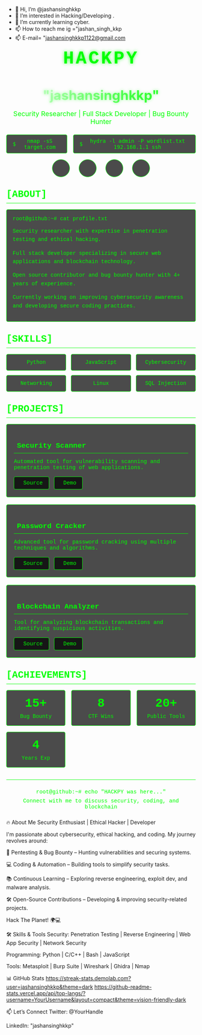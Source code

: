 - 👋 Hi, I’m @jashansinghkkp
- 👀 I’m interested in Hacking/Developing .
- 🌱 I’m currently learning cyber.
- 📫 How to reach me ig ="jashan_singh_kkp
- 📫 E-mail= "jashansinghkkp1122@gmail.com

<div align="center">
  <div class="profile-text" style="font-family: 'Courier New', monospace; font-size: 3rem; color: #0f0; font-weight: bold; letter-spacing: 0.1em; text-transform: uppercase; margin-bottom: 1rem; text-shadow: 0 0 10px rgba(0, 255, 0, 0.7);">HACKPY</div>
  <h1 style="font-size: 2.2rem; margin-bottom: 0.5rem; background: linear-gradient(90deg, #fff, #0f0); -webkit-background-clip: text; -webkit-text-fill-color: transparent; text-shadow: 0 0 8px rgba(0, 255, 0, 0.4);">"jashansinghkkp"</h1>
  <p style="font-size: 1.1rem; color: #0f0; margin-bottom: 1.5rem;">Security Researcher | Full Stack Developer | Bug Bounty Hunter</p>
  
  <div style="display: flex; justify-content: center; gap: 1rem; margin: 1rem 0;">
    <div style="display: inline-flex; align-items: center; background: rgba(0, 0, 0, 0.7); padding: 0.5rem 1rem; border: 1px solid #0f0; border-radius: 4px; color: #0f0; font-family: monospace;">
      <span style="margin-right: 0.5rem;">$</span>
      <span>nmap -sS target.com</span>
    </div>
    <div style="display: inline-flex; align-items: center; background: rgba(0, 0, 0, 0.7); padding: 0.5rem 1rem; border: 1px solid #0f0; border-radius: 4px; color: #0f0; font-family: monospace;">
      <span style="margin-right: 0.5rem;">$</span>
      <span>hydra -l admin -P wordlist.txt 192.168.1.1 ssh</span>
    </div>
  </div>
  
  <div style="display: flex; justify-content: center; gap: 1.5rem; margin: 1rem 0;">
    <a href="#" style="width: 45px; height: 45px; border-radius: 50%; background: rgba(0, 0, 0, 0.7); display: flex; align-items: center; justify-content: center; color: #0f0; font-size: 1.5rem; transition: all 0.3s ease; border: 1px solid #0f0; text-decoration: none;">
      <i class="fab fa-github"></i>
    </a>
    <a href="#" style="width: 45px; height: 45px; border-radius: 50%; background: rgba(0, 0, 0, 0.7); display: flex; align-items: center; justify-content: center; color: #0f0; font-size: 1.5rem; transition: all 0.3s ease; border: 1px solid #0f0; text-decoration: none;">
      <i class="fab fa-twitter"></i>
    </a>
    <a href="#" style="width: 45px; height: 45px; border-radius: 50%; background: rgba(0, 0, 0, 0.7); display: flex; align-items: center; justify-content: center; color: #0f0; font-size: 1.5rem; transition: all 0.3s ease; border: 1px solid #0f0; text-decoration: none;">
      <i class="fab fa-linkedin"></i>
    </a>
    <a href="#" style="width: 45px; height: 45px; border-radius: 50%; background: rgba(0, 0, 0, 0.7); display: flex; align-items: center; justify-content: center; color: #0f0; font-size: 1.5rem; transition: all 0.3s ease; border: 1px solid #0f0; text-decoration: none;">
      <i class="fab fa-discord"></i>
    </a>
  </div>
</div>

<h2 style="font-size: 1.6rem; margin: 2rem 0 1rem; padding-bottom: 0.5rem; border-bottom: 1px solid #0f0; color: #0f0; font-family: 'Courier New', monospace;">[ABOUT]</h2>
<div style="background: rgba(0, 0, 0, 0.7); border: 1px solid #0f0; border-radius: 4px; padding: 1rem; margin: 1rem 0; font-family: 'Courier New', monospace; color: #0f0;">
  <div style="margin-bottom: 0.5rem;">root@github:~# cat profile.txt</div>
  <div style="color: #0f0; line-height: 1.6;">
    <p>Security researcher with expertise in penetration testing and ethical hacking.</p>
    <p>Full stack developer specializing in secure web applications and blockchain technology.</p>
    <p>Open source contributor and bug bounty hunter with 4+ years of experience.</p>
    <p>Currently working on improving cybersecurity awareness and developing secure coding practices.</p>
  </div>
</div>

<h2 style="font-size: 1.6rem; margin: 2rem 0 1rem; padding-bottom: 0.5rem; border-bottom: 1px solid #0f0; color: #0f0; font-family: 'Courier New', monospace;">[SKILLS]</h2>
<div style="display: grid; grid-template-columns: repeat(auto-fill, minmax(120px, 1fr)); gap: 0.8rem; margin: 1rem 0;">
  <div style="background: rgba(0, 0, 0, 0.7); border: 1px solid #0f0; border-radius: 4px; padding: 0.8rem; text-align: center; font-family: 'Courier New', monospace; color: #0f0; transition: all 0.3s ease;">
    <i class="fab fa-python" style="font-size: 1.5rem; margin-bottom: 0.5rem;"></i>
    <div>Python</div>
  </div>
  <div style="background: rgba(0, 0, 0, 0.7); border: 1px solid #0f0; border-radius: 4px; padding: 0.8rem; text-align: center; font-family: 'Courier New', monospace; color: #0f0; transition: all 0.3s ease;">
    <i class="fab fa-js" style="font-size: 1.5rem; margin-bottom: 0.5rem;"></i>
    <div>JavaScript</div>
  </div>
  <div style="background: rgba(0, 0, 0, 0.7); border: 1px solid #0f0; border-radius: 4px; padding: 0.8rem; text-align: center; font-family: 'Courier New', monospace; color: #0f0; transition: all 0.3s ease;">
    <i class="fas fa-shield-alt" style="font-size: 1.5rem; margin-bottom: 0.5rem;"></i>
    <div>Cybersecurity</div>
  </div>
  <div style="background: rgba(0, 0, 0, 0.7); border: 1px solid #0f0; border-radius: 4px; padding: 0.8rem; text-align: center; font-family: 'Courier New', monospace; color: #0f0; transition: all 0.3s ease;">
    <i class="fas fa-network-wired" style="font-size: 1.5rem; margin-bottom: 0.5rem;"></i>
    <div>Networking</div>
  </div>
  <div style="background: rgba(0, 0, 0, 0.7); border: 1px solid #0f0; border-radius: 4px; padding: 0.8rem; text-align: center; font-family: 'Courier New', monospace; color: #0f0; transition: all 0.3s ease;">
    <i class="fab fa-linux" style="font-size: 1.5rem; margin-bottom: 0.5rem;"></i>
    <div>Linux</div>
  </div>
  <div style="background: rgba(0, 0, 0, 0.7); border: 1px solid #0f0; border-radius: 4px; padding: 0.8rem; text-align: center; font-family: 'Courier New', monospace; color: #0f0; transition: all 0.3s ease;">
    <i class="fas fa-database" style="font-size: 1.5rem; margin-bottom: 0.5rem;"></i>
    <div>SQL Injection</div>
  </div>
</div>

<h2 style="font-size: 1.6rem; margin: 2rem 0 1rem; padding-bottom: 0.5rem; border-bottom: 1px solid #0f0; color: #0f0; font-family: 'Courier New', monospace;">[PROJECTS]</h2>
<div style="display: grid; grid-template-columns: repeat(auto-fill, minmax(300px, 1fr)); gap: 1.2rem; margin: 1rem 0;">
  <div style="background: rgba(0, 0, 0, 0.7); border: 1px solid #0f0; border-radius: 4px; padding: 1.2rem; transition: all 0.3s ease; font-family: 'Courier New', monospace; color: #0f0;">
    <h3 style="font-size: 1.2rem; margin-bottom: 0.8rem; color: #0f0; border-bottom: 1px solid #0f0; padding-bottom: 0.5rem;">
      <i class="fas fa-lock" style="margin-right: 0.5rem;"></i> Security Scanner
    </h3>
    <p style="color: #0f0; margin-bottom: 1rem; font-size: 0.9rem;">Automated tool for vulnerability scanning and penetration testing of web applications.</p>
    <div style="display: flex; gap: 0.8rem;">
      <a href="#" style="padding: 0.5rem 1rem; background: rgba(0, 0, 0, 0.7); border: 1px solid #0f0; color: #0f0; border-radius: 4px; text-decoration: none; font-size: 0.9rem; transition: all 0.3s ease;">
        <i class="fab fa-github" style="margin-right: 0.5rem;"></i> Source
      </a>
      <a href="#" style="padding: 0.5rem 1rem; background: rgba(0, 0, 0, 0.7); border: 1px solid #0f0; color: #0f0; border-radius: 4px; text-decoration: none; font-size: 0.9rem; transition: all 0.3s ease;">
        <i class="fas fa-external-link-alt" style="margin-right: 0.5rem;"></i> Demo
      </a>
    </div>
  </div>
  
  <div style="background: rgba(0, 0, 0, 0.7); border: 1px solid #0f0; border-radius: 4px; padding: 1.2rem; transition: all 0.3s ease; font-family: 'Courier New', monospace; color: #0f0;">
    <h3 style="font-size: 1.2rem; margin-bottom: 0.8rem; color: #0f0; border-bottom: 1px solid #0f0; padding-bottom: 0.5rem;">
      <i class="fas fa-key" style="margin-right: 0.5rem;"></i> Password Cracker
    </h3>
    <p style="color: #0f0; margin-bottom: 1rem; font-size: 0.9rem;">Advanced tool for password cracking using multiple techniques and algorithms.</p>
    <div style="display: flex; gap: 0.8rem;">
      <a href="#" style="padding: 0.5rem 1rem; background: rgba(0, 0, 0, 0.7); border: 1px solid #0f0; color: #0f0; border-radius: 4px; text-decoration: none; font-size: 0.9rem; transition: all 0.3s ease;">
        <i class="fab fa-github" style="margin-right: 0.5rem;"></i> Source
      </a>
      <a href="#" style="padding: 0.5rem 1rem; background: rgba(0, 0, 0, 0.7); border: 1px solid #0f0; color: #0f0; border-radius: 4px; text-decoration: none; font-size: 0.9rem; transition: all 0.3s ease;">
        <i class="fas fa-external-link-alt" style="margin-right: 0.5rem;"></i> Demo
      </a>
    </div>
  </div>
  
  <div style="background: rgba(0, 0, 0, 0.7); border: 1px solid #0f0; border-radius: 4px; padding: 1.2rem; transition: all 0.3s ease; font-family: 'Courier New', monospace; color: #0f0;">
    <h3 style="font-size: 1.2rem; margin-bottom: 0.8rem; color: #0f0; border-bottom: 1px solid #0f0; padding-bottom: 0.5rem;">
      <i class="fas fa-code-branch" style="margin-right: 0.5rem;"></i> Blockchain Analyzer
    </h3>
    <p style="color: #0f0; margin-bottom: 1rem; font-size: 0.9rem;">Tool for analyzing blockchain transactions and identifying suspicious activities.</p>
    <div style="display: flex; gap: 0.8rem;">
      <a href="#" style="padding: 0.5rem 1rem; background: rgba(0, 0, 0, 0.7); border: 1px solid #0f0; color: #0f0; border-radius: 4px; text-decoration: none; font-size: 0.9rem; transition: all 0.3s ease;">
        <i class="fab fa-github" style="margin-right: 0.5rem;"></i> Source
      </a>
      <a href="#" style="padding: 0.5rem 1rem; background: rgba(0, 0, 0, 0.7); border: 1px solid #0f0; color: #0f0; border-radius: 4px; text-decoration: none; font-size: 0.9rem; transition: all 0.3s ease;">
        <i class="fas fa-external-link-alt" style="margin-right: 0.5rem;"></i> Demo
      </a>
    </div>
  </div>
</div>

<h2 style="font-size: 1.6rem; margin: 2rem 0 1rem; padding-bottom: 0.5rem; border-bottom: 1px solid #0f0; color: #0f0; font-family: 'Courier New', monospace;">[ACHIEVEMENTS]</h2>
<div style="display: grid; grid-template-columns: repeat(auto-fit, minmax(150px, 1fr)); gap: 1rem; margin: 1rem 0;">
  <div style="background: rgba(0, 0, 0, 0.7); border: 1px solid #0f0; border-radius: 4px; padding: 1rem; text-align: center; font-family: 'Courier New', monospace; color: #0f0; transition: all 0.3s ease;">
    <div style="font-size: 2rem; font-weight: bold; margin-bottom: 0.5rem;">15+</div>
    <div>Bug Bounty</div>
  </div>
  <div style="background: rgba(0, 0, 0, 0.7); border: 1px solid #0f0; border-radius: 4px; padding: 1rem; text-align: center; font-family: 'Courier New', monospace; color: #0f0; transition: all 0.3s ease;">
    <div style="font-size: 2rem; font-weight: bold; margin-bottom: 0.5rem;">8</div>
    <div>CTF Wins</div>
  </div>
  <div style="background: rgba(0, 0, 0, 0.7); border: 1px solid #0f0; border-radius: 4px; padding: 1rem; text-align: center; font-family: 'Courier New', monospace; color: #0f0; transition: all 0.3s ease;">
    <div style="font-size: 2rem; font-weight: bold; margin-bottom: 0.5rem;">20+</div>
    <div>Public Tools</div>
  </div>
  <div style="background: rgba(0, 0, 0, 0.7); border: 1px solid #0f0; border-radius: 4px; padding: 1rem; text-align: center; font-family: 'Courier New', monospace; color: #0f0; transition: all 0.3s ease;">
    <div style="font-size: 2rem; font-weight: bold; margin-bottom: 0.5rem;">4</div>
    <div>Years Exp</div>
  </div>
</div>

<footer style="text-align: center; padding: 1.5rem 0; color: #0f0; font-size: 0.9rem; margin-top: 2rem; border-top: 1px solid #0f0; font-family: 'Courier New', monospace;">
  <div style="margin-bottom: 0.5rem;">root@github:~# echo "HACKPY was here..."</div>
  <div>Connect with me to discuss security, coding, and blockchain</div>
</footer>
🔥 About Me
Security Enthusiast | Ethical Hacker | Developer

I'm passionate about cybersecurity, ethical hacking, and coding. My journey revolves around:

🔐 Pentesting & Bug Bounty – Hunting vulnerabilities and securing systems.

💻 Coding & Automation – Building tools to simplify security tasks.

📚 Continuous Learning – Exploring reverse engineering, exploit dev, and malware analysis.

🛠️ Open-Source Contributions – Developing & improving security-related projects.

Hack The Planet! 🌍💻

🛠️ Skills & Tools
Security:
Penetration Testing | Reverse Engineering | Web App Security | Network Security

Programming:
Python | C/C++ | Bash | JavaScript

Tools:
Metasploit | Burp Suite | Wireshark | Ghidra | Nmap

📊 GitHub Stats
https://streak-stats.demolab.com?user=jashansinghkkp&theme=dark
https://github-readme-stats.vercel.app/api/top-langs/?username=YourUsername&layout=compact&theme=vision-friendly-dark

📫 Let’s Connect
Twitter: @YourHandle

LinkedIn: "jashansinghkkp"
